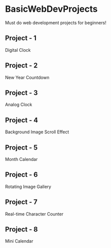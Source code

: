 # BasicWebDevProjects
 Must do web development projects for beginners!

 ## Project - 1
 Digital Clock

 ## Project - 2
 New Year Countdown

 ## Project - 3
 Analog Clock

 ## Project - 4
 Background Image Scroll Effect

 ## Project - 5
 Month Calendar

 ## Project - 6
 Rotating Image Gallery

 ## Project - 7
 Real-time Character Counter

 ## Project - 8
 Mini Calendar